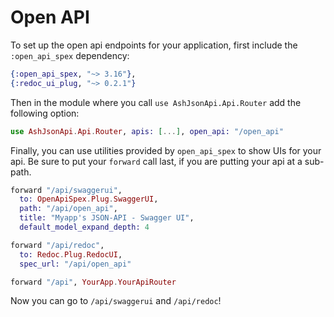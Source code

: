 # Open API

To set up the open api endpoints for your application, first include the `:open_api_spex` dependency:

```elixir
{:open_api_spex, "~> 3.16"},
{:redoc_ui_plug, "~> 0.2.1"}
```

Then in the module where you call `use AshJsonApi.Api.Router` add the following option:

```elixir
use AshJsonApi.Api.Router, apis: [...], open_api: "/open_api"
```

Finally, you can use utilities provided by `open_api_spex` to show UIs for your api. Be sure to put your `forward` call last, if you are putting your api at a sub-path.

```elixir
forward "/api/swaggerui",
  to: OpenApiSpex.Plug.SwaggerUI,
  path: "/api/open_api",
  title: "Myapp's JSON-API - Swagger UI",
  default_model_expand_depth: 4

forward "/api/redoc",
  to: Redoc.Plug.RedocUI,
  spec_url: "/api/open_api"

forward "/api", YourApp.YourApiRouter
```

Now you can go to `/api/swaggerui` and `/api/redoc`!
